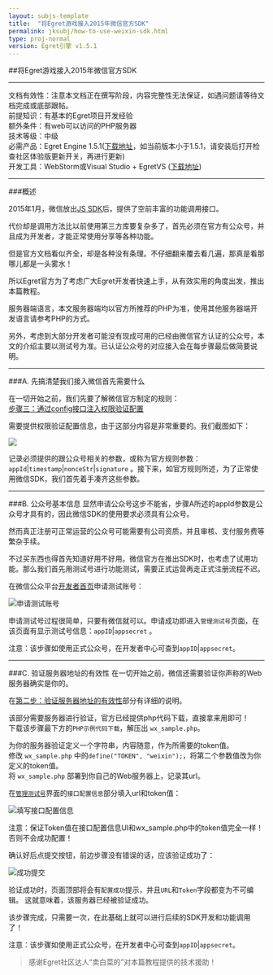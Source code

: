 ```yaml
---
layout: subjs-template
title:  "将Egret游戏接入2015年微信官方SDK"
permalink: jksubj/how-to-use-weixin-sdk.html
type: proj-normal
version: Egret引擎 v1.5.1
---
```

       
          
        
      
##将Egret游戏接入2015年微信官方SDK
     
      
    
------
文档有效性：注意本文档正在撰写阶段，内容完整性无法保证，如遇问题请等待文档完成或底部跟帖。           
前提知识：有基本的Egret项目开发经验         
额外条件：有web可以访问的PHP服务器     
技术等级：中级             
必需产品：Egret Engine 1.5.1(<a href="http://www.egret-labs.org/egretengine" target="_blank">下载地址</a>，如当前版本小于1.5.1，请安装后打开检查社区体验版更新开关，再进行更新)       
开发工具：WebStorm或Visual Studio + EgretVS (<a href="http://www.egret-labs.org/egretvs" target="_blank">下载地址</a>)        
          
      
    
------


###概述

2015年1月，微信放出[JS SDK](http://mp.weixin.qq.com/wiki/)后，提供了空前丰富的功能调用接口。

代价却是调用方法比以前使用第三方库要复杂多了，首先必须在官方有公众号，并且成为开发者，才能正常使用分享等各种功能。
     
但是官方文档看似齐全，却是各种没有条理。不仔细翻来覆去看几遍，那真是看那哪儿都是一头雾水！
    
所以Egret官方为了考虑广大Egret开发者快速上手，从有效实用的角度出发，推出本篇教程。
   
服务器端语言，本文服务器端均以官方所推荐的PHP为准，使用其他服务器端开发语言请参考PHP的方式。 
   
另外，考虑到大部分开发者可能没有现成可用的已经由微信官方认证的公众号，本文的介绍主要以测试号为准。已认证公众号的对应接入会在每步骤最后做简要说明。
    
------
###A. 先搞清楚我们接入微信首先需要什么   
   
在一切开始之前，我们先要了解微信官方制定的规则：   
[步骤三：通过config接口注入权限验证配置](http://mp.weixin.qq.com/wiki/7/aaa137b55fb2e0456bf8dd9148dd613f.html#.E6.AD.A5.E9.AA.A4.E4.B8.89.EF.BC.9A.E9.80.9A.E8.BF.87config.E6.8E.A5.E5.8F.A3.E6.B3.A8.E5.85.A5.E6.9D.83.E9.99.90.E9.AA.8C.E8.AF.81.E9.85.8D.E7.BD.AE)

需要提供权限验证配置信息，由于这部分内容是非常重要的。我们截图如下：         
          
![]({{site.baseurl}}/assets/img-subj/how-to-use-weixin-sdk/02-official-config-comments.jpg)

记录必须提供的跟公众号相关的参数，或称为官方规则参数： `appId`|`timestamp`|`nonceStr`|`signature` 。接下来，如官方规则所述，为了正常使用微信SDK，我们首先着手凑齐这些参数。
       
      
------
###B. 公众号基本信息
显然申请公众号这步不能省，步骤A所述的appId参数是公众号才具有的，因此微信SDK的使用要求必须具有公众号。   
   
然而真正注册可正常运营的公众号可能需要有公司资质，并且审核、支付服务费等繁杂手续。  
   
不过买东西也得首先知道好用不好用。微信官方在推出SDK时，也考虑了试用功能。那么我们首先用测试号进行功能测试，需要正式运营再走正式注册流程不迟。  
   
在微信公众平台[开发者首页](http://mp.weixin.qq.com/wiki/home/)申请测试账号：      
        
![申请测试账号]({{site.baseurl}}/assets/img-subj/how-to-use-weixin-sdk/01-application-test-account.jpg)  
    
申请测试号过程很简单，只要有微信就可以。申请成功即进入```管理测试号```页面，在该页面有显示测试号信息：`appID`|`appsecret` 。        
    
          
注意：该步骤如使用正式公众号，在开发者中心可查到`appID`|`appsecret`。
    

------
###C. 验证服务器地址的有效性
在一切开始之前，微信还需要验证你声称的Web服务器确实是你的。
   
在[第二步：验证服务器地址的有效性](http://mp.weixin.qq.com/wiki/17/2d4265491f12608cd170a95559800f2d.html#.E7.AC.AC.E4.BA.8C.E6.AD.A5.EF.BC.9A.E9.AA.8C.E8.AF.81.E6.9C.8D.E5.8A.A1.E5.99.A8.E5.9C.B0.E5.9D.80.E7.9A.84.E6.9C.89.E6.95.88.E6.80.A7)部分有详细的说明。  
    
该部分需要服务器进行验证，官方已经提供php代码下载，直接拿来用即可！    
下载该步骤最下方的```PHP示例代码下载```，解压出 `wx_sample.php`。   
     
为你的服务器验证定义一个字符串，内容随意，作为所需要的token值。   
修改 `wx_sample.php` 中的```define("TOKEN", "weixin");```，将第二个参数值改为你定义的token值。   
将 `wx_sample.php` 部署到你自己的Web服务器上，记录其url。   
    
在[```管理测试号```](http://mp.weixin.qq.com/debug/cgi-bin/sandboxinfo?action=showinfo&t=sandbox/index)界面的```接口配置信息```部分填入url和token值：      
        
![填写接口配置信息]({{site.baseurl}}/assets/img-subj/how-to-use-weixin-sdk/03-validate-server.jpg)
          
注意：保证Token值在接口配置信息UI和wx_sample.php中的token值完全一样！否则不会成功配置！
      
确认好后点提交按钮，前边步骤没有错误的话，应该验证成功了：       
       
![成功提交]({{site.baseurl}}/assets/img-subj/how-to-use-weixin-sdk/04-validate-server-success.jpg)     
       
验证成功时，页面顶部将会有```配置成功```提示，并且```URL```和```Token```字段都变为不可编辑。
这就意味着，该服务器已经被验证成功。     
      
该步骤完成，只需要一次，在此基础上就可以进行后续的SDK开发和功能调用了！     
        
       
注意：该步骤如使用正式公众号，在开发者中心可查到`appID`|`appsecret`。       

> 感谢Egret社区达人“卖白菜的”对本篇教程提供的技术援助！

>



>



>



>



>